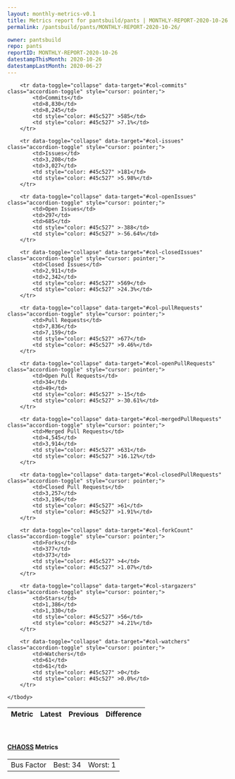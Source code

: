 ```yaml
---
layout: monthly-metrics-v0.1
title: Metrics report for pantsbuild/pants | MONTHLY-REPORT-2020-10-26 | 2020-10-26
permalink: /pantsbuild/pants/MONTHLY-REPORT-2020-10-26/

owner: pantsbuild
repo: pants
reportID: MONTHLY-REPORT-2020-10-26
datestampThisMonth: 2020-10-26
datestampLastMonth: 2020-06-27
---
```



<table class="table table-condensed" style="border-collapse:collapse;">
    <thead>
    <tr>
        <th>Metric</th>
        <th>Latest</th>
        <th>Previous</th>
        <th colspan="2" style="text-align: center;">Difference</th>
    </tr>
    </thead>
    <tbody>

        <tr data-toggle="collapse" data-target="#col-commits" class="accordion-toggle" style="cursor: pointer;">
            <td>Commits</td>
            <td>8,830</td>
            <td>8,245</td>
            <td style="color: #45c527" >585</td>
            <td style="color: #45c527" >7.1%</td>
        </tr>
        
        <tr data-toggle="collapse" data-target="#col-issues" class="accordion-toggle" style="cursor: pointer;">
            <td>Issues</td>
            <td>3,208</td>
            <td>3,027</td>
            <td style="color: #45c527" >181</td>
            <td style="color: #45c527" >5.98%</td>
        </tr>
        
        <tr data-toggle="collapse" data-target="#col-openIssues" class="accordion-toggle" style="cursor: pointer;">
            <td>Open Issues</td>
            <td>297</td>
            <td>685</td>
            <td style="color: #45c527" >-388</td>
            <td style="color: #45c527" >-56.64%</td>
        </tr>
        
        <tr data-toggle="collapse" data-target="#col-closedIssues" class="accordion-toggle" style="cursor: pointer;">
            <td>Closed Issues</td>
            <td>2,911</td>
            <td>2,342</td>
            <td style="color: #45c527" >569</td>
            <td style="color: #45c527" >24.3%</td>
        </tr>
        
        <tr data-toggle="collapse" data-target="#col-pullRequests" class="accordion-toggle" style="cursor: pointer;">
            <td>Pull Requests</td>
            <td>7,836</td>
            <td>7,159</td>
            <td style="color: #45c527" >677</td>
            <td style="color: #45c527" >9.46%</td>
        </tr>
        
        <tr data-toggle="collapse" data-target="#col-openPullRequests" class="accordion-toggle" style="cursor: pointer;">
            <td>Open Pull Requests</td>
            <td>34</td>
            <td>49</td>
            <td style="color: #45c527" >-15</td>
            <td style="color: #45c527" >-30.61%</td>
        </tr>
        
        <tr data-toggle="collapse" data-target="#col-mergedPullRequests" class="accordion-toggle" style="cursor: pointer;">
            <td>Merged Pull Requests</td>
            <td>4,545</td>
            <td>3,914</td>
            <td style="color: #45c527" >631</td>
            <td style="color: #45c527" >16.12%</td>
        </tr>
        
        <tr data-toggle="collapse" data-target="#col-closedPullRequests" class="accordion-toggle" style="cursor: pointer;">
            <td>Closed Pull Requests</td>
            <td>3,257</td>
            <td>3,196</td>
            <td style="color: #45c527" >61</td>
            <td style="color: #45c527" >1.91%</td>
        </tr>
        
        <tr data-toggle="collapse" data-target="#col-forkCount" class="accordion-toggle" style="cursor: pointer;">
            <td>Forks</td>
            <td>377</td>
            <td>373</td>
            <td style="color: #45c527" >4</td>
            <td style="color: #45c527" >1.07%</td>
        </tr>
        
        <tr data-toggle="collapse" data-target="#col-stargazers" class="accordion-toggle" style="cursor: pointer;">
            <td>Stars</td>
            <td>1,386</td>
            <td>1,330</td>
            <td style="color: #45c527" >56</td>
            <td style="color: #45c527" >4.21%</td>
        </tr>
        
        <tr data-toggle="collapse" data-target="#col-watchers" class="accordion-toggle" style="cursor: pointer;">
            <td>Watchers</td>
            <td>61</td>
            <td>61</td>
            <td style="color: #45c527" >0</td>
            <td style="color: #45c527" >0.0%</td>
        </tr>
        
    </tbody>
</table>
<br>
<h4><a target="_blank" href="https://chaoss.community/">CHAOSS</a> Metrics</h4>

<table class="table table-condensed" style="border-collapse:collapse;">
    <tbody>
        <td>Bus Factor</td>
        <td>Best: 34</td>
        <td>Worst: 1</td>
    </tbody>
</table>
